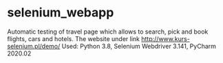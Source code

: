 # selenium_webapp
Automatic testing of travel page which allows to search, pick and book flights, cars and hotels. 
The website under link http://www.kurs-selenium.pl/demo/
Used: Python 3.8, Selenium Webdriver 3.141, PyCharm 2020.02
